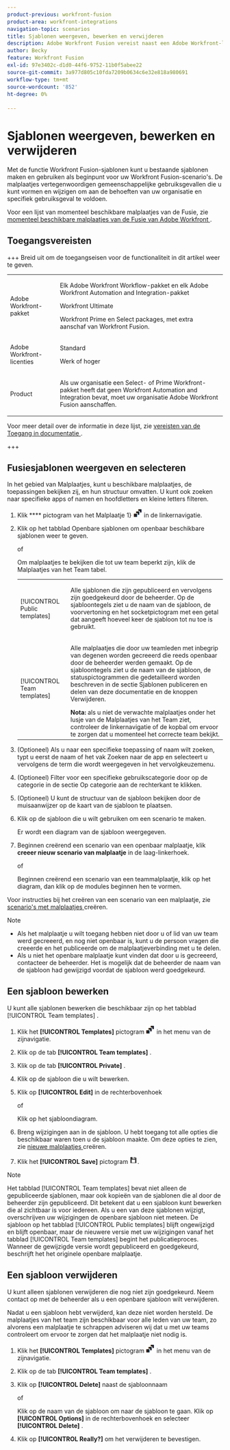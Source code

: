 ```yaml
---
product-previous: workfront-fusion
product-area: workfront-integrations
navigation-topic: scenarios
title: Sjablonen weergeven, bewerken en verwijderen
description: Adobe Workfront Fusion vereist naast een Adobe Workfront-licentie een Adobe Workfront Fusion-licentie.
author: Becky
feature: Workfront Fusion
exl-id: 97e3402c-d1d0-44f6-9752-11b0f5abee22
source-git-commit: 3a977d805c10fda7209b0634c6e32e818a980691
workflow-type: tm+mt
source-wordcount: '852'
ht-degree: 0%

---
```


# Sjablonen weergeven, bewerken en verwijderen

Met de functie Workfront Fusion-sjablonen kunt u bestaande sjablonen maken en gebruiken als beginpunt voor uw Workfront Fusion-scenario&#39;s. De malplaatjes vertegenwoordigen gemeenschappelijke gebruiksgevallen die u kunt vormen en wijzigen om aan de behoeften van uw organisatie en specifiek gebruiksgeval te voldoen.

Voor een lijst van momenteel beschikbare malplaatjes van de Fusie, zie [ momenteel beschikbare malplaatjes van de Fusie van Adobe Workfront ](/help/workfront-fusion/create-and-manage-templates/currently-available-fusion-templates.md).

## Toegangsvereisten

+++ Breid uit om de toegangseisen voor de functionaliteit in dit artikel weer te geven.

<table style="table-layout:auto">
 <col> 
 <col> 
 <tbody> 
  <tr> 
   <td role="rowheader">Adobe Workfront-pakket</td> 
   <td> <p>Elk Adobe Workfront Workflow-pakket en elk Adobe Workfront Automation and Integration-pakket</p><p>Workfront Ultimate</p><p>Workfront Prime en Select packages, met extra aanschaf van Workfront Fusion.</p> </td> 
  </tr> 
  <tr data-mc-conditions=""> 
   <td role="rowheader">Adobe Workfront-licenties</td> 
   <td> <p>Standard</p><p>Werk of hoger</p> </td> 
  </tr> 
  <tr> 
   <td role="rowheader">Product</td> 
   <td>
   <p>Als uw organisatie een Select- of Prime Workfront-pakket heeft dat geen Workfront Automation and Integration bevat, moet uw organisatie Adobe Workfront Fusion aanschaffen.</li></ul>
   </td> 
  </tr>
 </tbody> 
</table>

Voor meer detail over de informatie in deze lijst, zie [ vereisten van de Toegang in documentatie ](/help/workfront-fusion/references/licenses-and-roles/access-level-requirements-in-documentation.md).

+++

## Fusiesjablonen weergeven en selecteren

In het gebied van Malplaatjes, kunt u beschikbare malplaatjes, de toepassingen bekijken zij, en hun structuur omvatten. U kunt ook zoeken naar specifieke apps of namen en hoofdletters en kleine letters filteren.

1. Klik **** pictogram van het Malplaatje 1} ![ Malplaatjes ](assets/templates-icon.png) in de linkernavigatie.
1. Klik op het tabblad Openbare sjablonen om openbaar beschikbare sjablonen weer te geven.

   of

   Om malplaatjes te bekijken die tot uw team beperkt zijn, klik de Malplaatjes van het Team tabel.



   <table style="table-layout:auto"> 
    <col> 
    <col> 
    <tbody> 
     <tr> 
      <td role="rowheader">[!UICONTROL Public templates]</td> 
      <td> <p> Alle sjablonen die zijn gepubliceerd en vervolgens zijn goedgekeurd door de beheerder. Op de sjabloontegels ziet u de naam van de sjabloon, de voorvertoning en het socketpictogram met een getal dat aangeeft hoeveel keer de sjabloon tot nu toe is gebruikt.</p> </td> 
     </tr> 
     <tr> 
      <td role="rowheader">[!UICONTROL Team templates]</td> 
      <td> <p>Alle malplaatjes die door uw teamleden met inbegrip van degenen worden gecreeerd die reeds openbaar door de beheerder werden gemaakt. Op de sjabloontegels ziet u de naam van de sjabloon, de statuspictogrammen die gedetailleerd worden beschreven in de sectie Sjablonen publiceren en delen van deze documentatie en de knoppen Verwijderen.</p> <b> Nota:</b> als u niet de verwachte malplaatjes onder het lusje van de Malplaatjes van het Team ziet, controleer de linkernavigatie of de kopbal om ervoor te zorgen dat u momenteel het correcte team bekijkt.</td> 
     </tr> 
    </tbody> 
   </table>
1. (Optioneel) Als u naar een specifieke toepassing of naam wilt zoeken, typt u eerst de naam of het vak Zoeken naar de app en selecteert u vervolgens de term die wordt weergegeven in het vervolgkeuzemenu.
1. (Optioneel) Filter voor een specifieke gebruikscategorie door op de categorie in de sectie Op categorie aan de rechterkant te klikken.
1. (Optioneel) U kunt de structuur van de sjabloon bekijken door de muisaanwijzer op de kaart van de sjabloon te plaatsen.
1. Klik op de sjabloon die u wilt gebruiken om een scenario te maken.

   Er wordt een diagram van de sjabloon weergegeven.

1. Beginnen creërend een scenario van een openbaar malplaatje, klik **creeer nieuw scenario van malplaatje** in de laag-linkerhoek.

   of


   Beginnen creërend een scenario van een teammalplaatje, klik op het diagram, dan klik op de modules beginnen hen te vormen.

Voor instructies bij het creëren van een scenario van een malplaatje, zie [ scenario&#39;s met malplaatjes ](/help/workfront-fusion/create-and-manage-templates/create-scenarios-with-fusion-templates.md) creëren.



>[!NOTE]
>
>* Als het malplaatje u wilt toegang hebben niet door u of lid van uw team werd gecreeerd, en nog niet openbaar is, kunt u de persoon vragen die creeerde en het publiceerde om de malplaatjeverbinding met u te delen.
>* Als u niet het openbare malplaatje kunt vinden dat door u is gecreeerd, contacteer de beheerder. Het is mogelijk dat de beheerder de naam van de sjabloon had gewijzigd voordat de sjabloon werd goedgekeurd.

## Een sjabloon bewerken

U kunt alle sjablonen bewerken die beschikbaar zijn op het tabblad [!UICONTROL Team templates] .

1. Klik het **[!UICONTROL Templates]** pictogram ![ pictogram van Malplaatjes ](assets/templates-icon.png) in het menu van de zijnavigatie.
1. Klik op de tab **[!UICONTROL Team templates]** .
1. Klik op de tab **[!UICONTROL Private]** .
1. Klik op de sjabloon die u wilt bewerken.
1. Klik op **[!UICONTROL Edit]** in de rechterbovenhoek

   of

   Klik op het sjabloondiagram.

1. Breng wijzigingen aan in de sjabloon. U hebt toegang tot alle opties die beschikbaar waren toen u de sjabloon maakte. Om deze opties te zien, zie [ nieuwe malplaatjes ](/help/workfront-fusion/create-and-manage-templates/create-new-fusion-templates.md) creëren.
1. Klik het **[!UICONTROL Save]** pictogram ![ sparen pictogram ](assets/save-icon.png).

>[!NOTE]
>
>Het tabblad [!UICONTROL Team templates] bevat niet alleen de gepubliceerde sjablonen, maar ook kopieën van de sjablonen die al door de beheerder zijn gepubliceerd. Dit betekent dat u een sjabloon kunt bewerken die al zichtbaar is voor iedereen. Als u een van deze sjablonen wijzigt, overschrijven uw wijzigingen de openbare sjabloon niet meteen. De sjabloon op het tabblad [!UICONTROL Public templates] blijft ongewijzigd en blijft openbaar, maar de nieuwere versie met uw wijzigingen vanaf het tabblad [!UICONTROL Team templates] begint het publicatieproces. Wanneer de gewijzigde versie wordt gepubliceerd en goedgekeurd, beschrijft het het originele openbare malplaatje.

## Een sjabloon verwijderen

U kunt alleen sjablonen verwijderen die nog niet zijn goedgekeurd. Neem contact op met de beheerder als u een openbare sjabloon wilt verwijderen.

Nadat u een sjabloon hebt verwijderd, kan deze niet worden hersteld. De malplaatjes van het team zijn beschikbaar voor alle leden van uw team, zo alvorens een malplaatje te schrappen adviseren wij dat u met uw teams controleert om ervoor te zorgen dat het malplaatje niet nodig is.

1. Klik het **[!UICONTROL Templates]** pictogram ![ pictogram van Malplaatjes ](assets/templates-icon.png) in het menu van de zijnavigatie.
1. Klik op de tab **[!UICONTROL Team templates]** .
1. Klik op **[!UICONTROL Delete]** naast de sjabloonnaam

   of

   Klik op de naam van de sjabloon om naar de sjabloon te gaan. Klik op **[!UICONTROL Options]** in de rechterbovenhoek en selecteer **[!UICONTROL Delete]** .

1. Klik op **[!UICONTROL Really?]** om het verwijderen te bevestigen.
